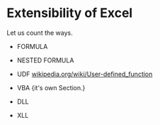 
# Extensibility of Excel

Let us count the ways.

- FORMULA
- NESTED FORMULA

- UDF
[wikipedia.org/wiki/User-defined_function](https://en.wikipedia.org/wiki/User-defined_function)

- VBA {it's own Section.}

- DLL
- XLL

